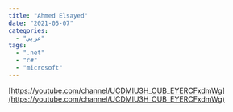 ```yaml
---
title: "Ahmed Elsayed"
date: "2021-05-07"
categories:
  - "عربي"
tags:
  - ".net"
  - "c#"
  - "microsoft"
---
```


[https://youtube.com/channel/UCDMIU3H_OUB_EYERCFxdmWg](https://youtube.com/channel/UCDMIU3H_OUB_EYERCFxdmWg)
